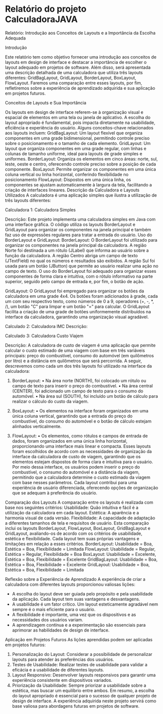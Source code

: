 # Relatório do projeto CalculadoraJAVA

Relatório: Introdução aos Conceitos de Layouts e a Importância da Escolha Adequada

Introdução

Este relatório tem como objetivo fornecer uma introdução aos conceitos de layouts em design de interface e destacar a importância de escolher o layout adequado em projetos de software. Além disso, será apresentada uma descrição detalhada de uma calculadora que utiliza três layouts diferentes: GridBagLayout, GridLayout, BorderLayout, BoxLayout, FlowLayout. Faremos uma comparação entre esses layouts, por fim, refletiremos sobre a experiência de aprendizado adquirida e sua aplicação em projetos futuros.

Conceitos de Layouts e Sua Importância

Os layouts em design de interface referem-se à organização visual e espacial de elementos em uma tela ou janela de aplicativo. A escolha do layout apropriado é fundamental, pois impacta diretamente na usabilidade, eficiência e experiência do usuário. Alguns conceitos-chave relacionados aos layouts incluem:
GridBagLayout: Um layout flexível que organiza componentes em uma grade bidimensional, permitindo controle preciso sobre o posicionamento e o tamanho de cada elemento.
GridLayout: Um layout que organiza componentes em uma grade regular, com linhas e colunas de tamanho uniforme, ideal para layouts de grade simples e uniformes.
BorderLayout: Organiza os elementos em cinco áreas: norte, sul, leste, oeste e centro, oferecendo controle preciso sobre a posição de cada componente.
BoxLayout: Permite organizar os componentes em uma única coluna vertical ou linha horizontal, conferindo flexibilidade no posicionamento
FlowLayout: Dispostos em uma única linha, os componentes se ajustam automaticamente à largura da tela, facilitando a criação de interfaces lineares.
Descrição da Calculadora e Layouts Utilizados
A calculadora é uma aplicação simples que ilustra a utilização de três layouts diferentes:

Calculadora 1: Calculadora Simples

Descrição: Este projeto implementa uma calculadora simples em Java com uma interface gráfica. O código utiliza os layouts BorderLayout e GridLayout para organizar os componentes na janela principal e também faz uso de expressões regulares para tratar a entrada do usuário.
Uso do BorderLayout e GridLayout:
BorderLayout:
O BorderLayout foi utilizado para organizar os componentes na janela principal da calculadora.
A região Norte foi destinada a um rótulo (JLabel) que informa ao usuário sobre a função da calculadora.
A região Centro abriga um campo de texto (JTextField) no qual os números e resultados são exibidos.
A região Sul foi usada para um botão (JButton) que permite ao usuário realizar uma ação no campo de texto.
O uso do BorderLayout foi adequado para organizar esses componentes de forma clara e intuitiva, com o rótulo informativo na parte superior, seguido pelo campo de entrada e, por fim, o botão de ação.

GridLayout:
O GridLayout foi empregado para organizar os botões da calculadora em uma grade 4x4.
Os botões foram adicionados à grade, cada um com seu respectivo texto, como números de 0 a 9, operadores (+, -, *, /), um botão "C" para limpar e um botão "=" para calcular.
O GridLayout facilita a criação de uma grade de botões uniformemente distribuídos na interface da calculadora, garantindo uma organização visual agradável.

Calculado 2: Calculadora IMC
Descrição:

Calculado 3: Calculadora Custo Viajem

Descrição: A calculadora de custo de viagem é uma aplicação que permite calcular o custo estimado de uma viagem com base em três variáveis principais: preço do combustível, consumo do automóvel (em quilômetros por litro) e a distância em quilômetros que será percorrida.
A seguir, descrevemos como cada um dos três layouts foi utilizado na interface da calculadora:
1.	BorderLayout:
•	Na área norte (NORTH), foi colocado um rótulo ou campo de texto para inserir o preço do combustível.
•	Na área central (CENTER), foi adicionado um campo de texto para o consumo do automóvel.
•	Na área sul (SOUTH), foi incluído um botão de cálculo para realizar o cálculo do custo da viagem.

3.	BoxLayout:
•	Os elementos na interface foram organizados em uma única coluna vertical, garantindo que a entrada do preço do combustível, do consumo do automóvel e o botão de cálculo estejam alinhados verticalmente.

5.	FlowLayout:
•	Os elementos, como rótulos e campos de entrada de dados, foram organizados em uma única linha horizontal, proporcionando uma interface mais linear e compacta.
Esses layouts foram escolhidos de acordo com as necessidades de organização da interface da calculadora de custo de viagem, garantindo que os elementos estejam dispostos de forma clara e intuitiva para o usuário.
Por meio dessa interface, os usuários podem inserir o preço do combustível, o consumo do automóvel e a distância da viagem, permitindo que a calculadora determine o custo estimado da viagem com base nesses parâmetros. Cada layout contribui para uma experiência de usuário diferenciada, oferecendo opções de organização que se adequam à preferência do usuário.

Comparação dos Layouts
A comparação entre os layouts é realizada com base nos seguintes critérios:
Usabilidade: Quão intuitiva e fácil é a utilização da calculadora em cada layout.
Estética: A aparência e a harmonia visual de cada versão.
Flexibilidade: A capacidade de adaptação a diferentes tamanhos de tela e requisitos de usuário.
Esta comparação inclui os layouts BorderLayout, FlowLayout, BoxLayout, GridBagLayout e GridLayout, avaliando-os de acordo com os critérios de usabilidade, estética e flexibilidade. Cada layout tem suas próprias vantagens e limitações em relação a esses critérios.
BorderLayout: Usabilidade = Boa, Estética = Boa, Flexibilidade = Limitada 
FlowLayout: Usabilidade = Regular, Estética = Regular, Flexibilidade = Boa
BoxLayout: Usabilidade = Excelente, Estética = Boa, Flexibilidade = Excelente
GridBagLayout: Usabilidade = Boa, Estética = Boa, Flexibilidade = Excelente
GridLayout: Usabilidade = Boa, Estética = Boa, Flexibilidade = Limitada

Reflexão sobre a Experiência de Aprendizado
A experiência de criar a calculadora com diferentes layouts proporcionou valiosas lições:
- A escolha do layout deve ser guiada pelo propósito e pela usabilidade da aplicação. Cada layout tem suas vantagens e desvantagens.
- A usabilidade é um fator crítico. Um layout esteticamente agradável nem sempre é o mais eficiente para o usuário.
- A flexibilidade é importante, uma vez que os dispositivos e as necessidades dos usuários variam.
- A aprendizagem contínua e a experimentação são essenciais para aprimorar as habilidades de design de interface.

Aplicação em Projetos Futuros
As lições aprendidas podem ser aplicadas em projetos futuros:
1. Personalização do Layout: Considerar a possibilidade de personalizar layouts para atender às preferências dos usuários.
2. Testes de Usabilidade: Realizar testes de usabilidade para validar a eficácia e a usabilidade de diferentes layouts.
3. Layout Responsivo: Desenvolver layouts responsivos para garantir uma experiência consistente em dispositivos variados.
4. Priorização da Usabilidade: Sempre priorizar a usabilidade sobre a estética, mas buscar um equilíbrio entre ambos.
Em resumo, a escolha do layout apropriado é essencial para o sucesso de qualquer projeto de design de interface. A experiência adquirida neste projeto servirá como base valiosa para abordagens futuras em projetos de software.

